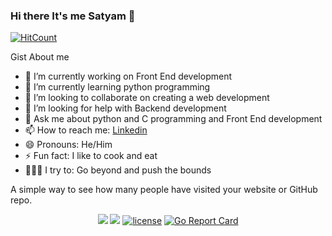 ### Hi there It's me Satyam 👋

[![HitCount](http://hits.dwyl.com/Satyamkr20/Satyamkr20.svg)](http://hits.dwyl.com/Satyamkr20/Satyamkr20)

Gist About me

- 🔭 I’m currently working on Front End development
- 🌱 I’m currently learning python programming
- 👯 I’m looking to collaborate on creating a web development
- 🤔 I’m looking for help with Backend development
- 💬 Ask me about python and C programming and Front End development
- 📫 How to reach me: [Linkedin](https://www.linkedin.com/in/satyamkumar20/)
- 😄 Pronouns: He/Him
- ⚡ Fun fact: I like to cook and eat
- 👨🏻‍💻   I try to: Go beyond and push the bounds



A simple way to see how many people have visited your website or GitHub repo.
<p align="center">
<a href="https://circleci.com/gh/gjbae1212/hit-counter"><img src="https://circleci.com/gh/gjbae1212/hit-counter.svg?style=svg"></a>
<a href="https://hits.seeyoufarm.com"><img src="https://hits.seeyoufarm.com/api/count/incr/badge.svg?url=https%3A%2F%2Fgithub.com%2Fgjbae1212%2Fhit-counter%2FREADME&count_bg=%2379C83D&title_bg=%23555555&icon=go.svg&icon_color=%2300ADD8&title=hits&edge_flat=false"/></a>
<a href="/LICENSE"><img src="https://img.shields.io/badge/license-GPL-blue.svg" alt="license" /></a>
<a href="https://goreportcard.com/report/github.com/gjbae1212/hit-counter"><img src="https://goreportcard.com/badge/github.com/gjbae1212/hit-counter" alt="Go Report Card" /></a> 
</p>
